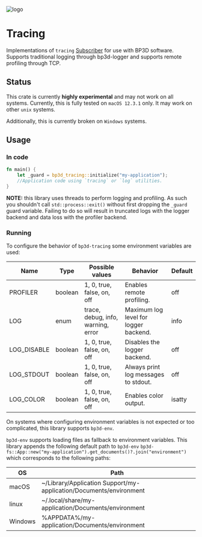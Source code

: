 ![logo](https://assets.gitlab-static.net/uploads/-/system/group/avatar/10553166/logo_white.ico?width=64)

# Tracing

Implementations of `tracing` [Subscriber](https://docs.rs/tracing/latest/tracing/trait.Subscriber.html) for use with
BP3D software. Supports traditional logging through bp3d-logger and supports remote profiling through TCP.

## Status

This crate is currently **highly experimental** and may not work on all systems. Currently, this is fully tested on
`macOS 12.3.1` only. It may work on other `unix` systems.

Additionally, this is currently broken on `Windows` systems.

## Usage

### In code

```rust
fn main() {
    let _guard = bp3d_tracing::initialize("my-application");
    //Application code using `tracing` or `log` utilities.
}
```

**NOTE:** this library uses threads to perform logging and profiling. As such you shouldn't call `std::process::exit()`
without first dropping the `_guard` guard variable. Failing to do so will result in truncated logs with the logger
backend and data loss with the profiler backend.

### Running

To configure the behavior of `bp3d-tracing` some environment variables are used:

| Name        | Type    | Possible values                    | Behavior                              | Default |
|-------------|---------|------------------------------------|---------------------------------------|---------|
| PROFILER    | boolean | 1, 0, true, false, on, off         | Enables remote profiling.             | off     |
| LOG         | enum    | trace, debug, info, warning, error | Maximum log level for logger backend. | info    |
| LOG_DISABLE | boolean | 1, 0, true, false, on, off         | Disables the logger backend.          | off     |
| LOG_STDOUT  | boolean | 1, 0, true, false, on, off         | Always print log messages to stdout.  | off     |
| LOG_COLOR   | boolean | 1, 0, true, false, on, off         | Enables color output.                 | isatty  |

On systems where configuring environment variables is not expected or too complicated, this library supports `bp3d-env`.

`bp3d-env` supports loading files as fallback to environment variables. This library appends the following default path
to `bp3d-env` `bp3d-fs::App::new("my-application").get_documents()?.join("environment")` which corresponds to the
following paths:

| OS      | Path                                                               |
|---------|--------------------------------------------------------------------|
| macOS   | ~/Library/Application Support/my-application/Documents/environment |
| linux   | ~/.local/share/my-application/Documents/environment                |
| Windows | %APPDATA%/my-application/Documents/environment                     |
